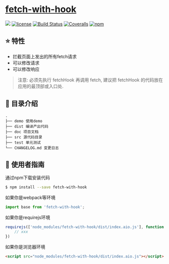 # [fetch-with-hook](https://github.com/DarthVaderrr/fetch-with-hook)
[![](https://img.shields.io/badge/Powered%20by-jslib%20base-brightgreen.svg)](https://github.com/yanhaijing/jslib-base)
[![license](https://img.shields.io/badge/license-MIT-blue.svg)](https://github.com/DarthVaderrr/fetch-with-hook/blob/master/LICENSE)
[![Build Status](https://travis-ci.org/DarthVaderrr/fetch-with-hook.svg?branch=master)](https://travis-ci.org/DarthVaderrr/fetch-with-hook)
[![Coveralls](https://img.shields.io/coveralls/DarthVaderrr/fetch-with-hook.svg)](https://coveralls.io/github/DarthVaderrr/fetch-with-hook)
[![npm](https://img.shields.io/badge/npm-0.1.0-orange.svg)](https://www.npmjs.com/package/fetch-with-hook)


## :star: 特性

- 拦截页面上发出的所有fetch请求
- 可以修改请求
- 可以修改响应

> 注意: 必须先执行 fetchHook 再调用 fetch, 建议把 fetchHook 的代码放在应用的最顶部或入口处.


## :open_file_folder: 目录介绍

```
.
├── demo 使用demo
├── dist 编译产出代码
├── doc 项目文档
├── src 源代码目录
├── test 单元测试
└── CHANGELOG.md 变更日志
```

## :rocket: 使用者指南

通过npm下载安装代码

```bash
$ npm install --save fetch-with-hook
```

如果你是webpack等环境

```js
import base from 'fetch-with-hook';
```

如果你是requirejs环境

```js
requirejs(['node_modules/fetch-with-hook/dist/index.aio.js'], function (base) {
    // xxx
})
```

如果你是浏览器环境

```html
<script src="node_modules/fetch-with-hook/dist/index.aio.js"></script>
```